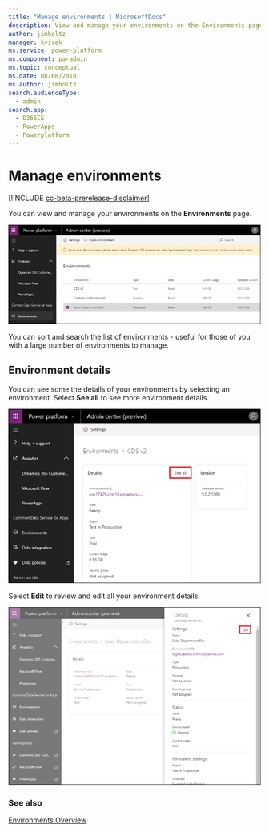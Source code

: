 ```yaml
---
title: "Manage environments | MicrosoftDocs"
description: View and manage your environments on the Environments page. 
author: jimholtz
manager: kvivek
ms.service: power-platform
ms.component: pa-admin
ms.topic: conceptual
ms.date: 08/08/2018
ms.author: jimholtz 
search.audienceType: 
  - admin
search.app: 
  - D365CE
  - PowerApps
  - Powerplatform
---
```

# Manage environments

[!INCLUDE [cc-beta-prerelease-disclaimer](../includes/cc-beta-prerelease-disclaimer.md)]

You can view and manage your environments on the **Environments** page. 

![Environment list](media/environment-list.png "Environment list")

You can sort and search the list of environments - useful for those of you with a large number of environments to manage.

## Environment details

You can see some the details of your environments by selecting an environment. Select **See all** to see more environment details.

![Environment details](media/environment-details-see-all.png "Environment details")

Select **Edit** to review and edit all your environment details.

![More environment details](media/environment-details-more.png "More environment details")

### See also
[Environments Overview](environments-overview.md)